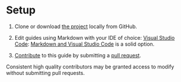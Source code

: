 # Setup

1. Clone or download [the project](https://github.com/AdamSHurwitz/open-dev-guide) locally from GitHub.

2. Edit guides using Markdown with your IDE of choice: [Visual Studio Code](https://code.visualstudio.com/): [Markdown and Visual Studio Code](https://code.visualstudio.com/docs/languages/markdown) is a solid option.

3. [Contribute](https://github.com/AdamSHurwitz/app-dev-guide) to this guide by submitting a [pull request](https://github.com/AdamSHurwitz/open-dev-guide/pulls).

Consistent high quality contributors may be granted access to modify without submitting pull requests.